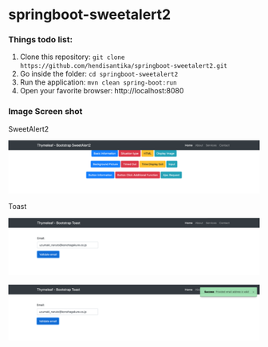 # springboot-sweetalert2
### Things todo list:
1. Clone this repository: `git clone https://github.com/hendisantika/springboot-sweetalert2.git`
2. Go inside the folder: `cd springboot-sweetalert2`
3. Run the application: `mvn clean spring-boot:run`
4. Open your favorite browser: http://localhost:8080

### Image Screen shot

SweetAlert2

![SweetAlert2](img/alert2.png "SweetAlert2")

Toast

![Toast](img/toast1.png "Toast")
 
![Toast](img/toast2.png "Toast") 